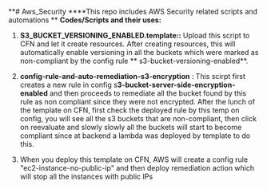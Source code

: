**# Aws_Security
****This repo includes AWS Security related scripts and automations
**
**Codes/Scripts and their uses:**

1. **S3_BUCKET_VERSIONING_ENABLED.template::** Upload this script to CFN and let it create resources. After creating resources, this will automatically enable versioning in all the buckets which were marked as non-compliant by the config rule **	s3-bucket-versioning-enabled**.

2. **config-rule-and-auto-remediation-s3-encryption** : This scirpt first creates a new rule in config s**3-bucket-server-side-encryption-enabled** and then proceeds to remediate all the bucket found by this rule as non compliant since they were not encrypted. After the lunch of the template on CFN, first check the deployed rule by this temp on config, you will see all the s3 buckets that are non-compliant, then click on reevaluate and slowly slowly all the buckets will start to become compliant since at backend a lambda was deployed by template to do this.

3. When you deploy this template on CFN, AWS will create a config rule "ec2-instance-no-public-ip" and then deploy remediation action which will stop all the instances with public IPs
